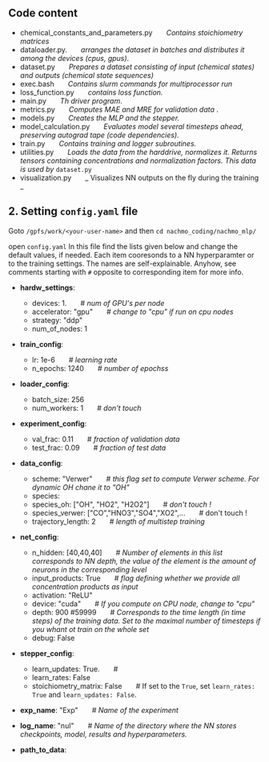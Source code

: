 
## Code content
- chemical_constants_and_parameters.py &nbsp;  &nbsp; &nbsp; _Contains stoichiometry matrices_
- dataloader.py.    &nbsp;  &nbsp; &nbsp; _arranges the dataset in batches and distributes it among the devices (cpus, gpus)_.
- dataset.py        &nbsp;  &nbsp; &nbsp;     _Prepares a dataset consisting of input (chemical states) and outputs (chemical state sequences)_
- exec.bash                    &nbsp;  &nbsp; &nbsp;   _Contains slurm commands for multiprocessor run_
- loss_function.py             &nbsp;  &nbsp; &nbsp;   _contains loss function._
- main.py                       &nbsp;  &nbsp; &nbsp;  _Th driver program_.
- metrics.py             &nbsp;  &nbsp; &nbsp;   _Computes MAE and MRE for validation data_ .
- models.py                     &nbsp;  &nbsp; &nbsp;  _Creates the MLP and the stepper._
- model_calculation.py         &nbsp;  &nbsp; &nbsp;   _Evaluates model several timesteps ahead, preserving autograd tape (code dependencies)._
- train.py                     &nbsp;  &nbsp; &nbsp;  _Contains training and logger subroutines._ 
- utilities.py                 &nbsp;  &nbsp; &nbsp;   _Loads the data from the harddrive, normalizes it. Returns tensors containing concentrations and normalization factors. This data is used by_ `dataset.py`
- visualization.py &nbsp;  &nbsp; &nbsp; _ Visualizes NN outputs on the fly during the training _ 

## 2. Setting `config.yaml` file

Goto `/gpfs/work/<your-user-name>`  and then `cd nachmo_coding/nachmo_mlp/`

open `config.yaml` In this file find the lists given below and change the default values, if needed. Each item cooresonds to a NN hyperparamter or to the training settings. The names are self-explainable. Anyhow, see comments starting with `#` opposite to corresponding item for more info.  

- **hardw_settings**:
     - devices: 1.   &nbsp;  &nbsp; &nbsp; # _num of GPU's per node_ 
     - accelerator: "gpu" &nbsp;  &nbsp; &nbsp; # _change to "cpu" if run on cpu nodes_
     - strategy: "ddp"
     - num_of_nodes: 1

- **train_config**:
     - lr: 1e-6 &nbsp;  &nbsp; &nbsp; # _learning rate_
     - n_epochs: 1240 &nbsp;  &nbsp; &nbsp; # _number of epochss_

- **loader_config**:
     - batch_size: 256
     - num_workers: 1 &nbsp;  &nbsp; &nbsp; # _don't touch_ 
 
- **experiment_config**:
     - val_frac: 0.11 &nbsp;  &nbsp; &nbsp; # _fraction of validation data_
     - test_frac: 0.09  &nbsp;  &nbsp; &nbsp; # _fraction of test data_

- **data_config**:
     - scheme: "Verwer" &nbsp;  &nbsp; &nbsp; # _this flag set to compute Verwer scheme. For dynamic OH chane it to "OH"_
     - species: 
     - species_oh: ["OH", "HO2", "H2O2"]  &nbsp;  &nbsp; &nbsp; #  _don't touch !_
     - species_verwer: ["CO","HNO3","SO4","XO2",... &nbsp;  &nbsp; &nbsp; #  don't touch !
     - trajectory_length: 2  &nbsp;  &nbsp; &nbsp; # _length of multistep training_
- **net_config**:
     - n_hidden: [40,40,40] &nbsp;  &nbsp; &nbsp; # _Number of elements in this list corresponds to NN depth, the value of the element is the amount of neurons in the corresponding level_
    - input_products: True  &nbsp;  &nbsp; &nbsp; # _flag defining whether we provide all concentration products as input_
    - activation: "ReLU"
    - device: "cuda"  &nbsp;  &nbsp; &nbsp; # _If you compute on CPU node, change to "cpu"_ 
    - depth: 900 #59999  &nbsp;  &nbsp; &nbsp; # _Corresponds to the time length (in time steps) of the training data. Set to the maximal number of timesteps if you whant ot train on the whole set_
    - debug: False

- **stepper_config**:
    - learn_updates: True. &nbsp;  &nbsp; &nbsp; # 
    - learn_rates: False
    - stoichiometry_matrix: False &nbsp;  &nbsp; &nbsp; # If set to the `True`, set `learn_rates: True` and `learn_updates: False`.

- **exp_name**: "Exp" &nbsp;  &nbsp; &nbsp; # _Name of the experiment_
- **log_name**: "nul" &nbsp;  &nbsp; &nbsp; # _Name of the directory where the NN stores checkpoints, model, results and hyperparameters._
- **path_to_data**:
